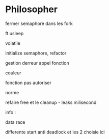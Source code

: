 # Philosopher

fermer semaphore dans les fork

ft usleep

volatile

initialize semaphore, refactor

gestion derreur appel fonction

couleur

fonction pas autoriser

norme





refaire free et le cleanup - leaks
milisecond


info :

data race

differente start anti deadlock et les 2 choisie ici
